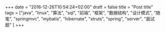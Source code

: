 +++
date = "2016-12-26T10:54:24+02:00"
draft = false
title = "Post title"
tags = ["java",
"linux",
"算法",
"sql",
"前端",
"框架",
"数据结构",
"设计模式",
"随笔",
"springmvc",
"mybatis",
"hibernate",
"struts",
"spring",
"server",
"面试题"
]
+++